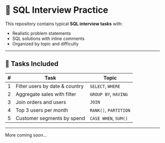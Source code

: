 # 🎯 SQL Interview Practice

This repository contains typical **SQL interview tasks** with:
- Realistic problem statements
- SQL solutions with inline comments
- Organized by topic and difficulty

---

## 🚀 Tasks Included

| #  | Task                        | Topic                   |
|----|-----------------------------|--------------------------|
| 1  | Filter users by date & country | `SELECT`, `WHERE`     |
| 2  | Aggregate sales with filter    | `GROUP BY`, `HAVING`   |
| 3  | Join orders and users         | `JOIN`                 |
| 4  | Top 3 users per month         | `RANK()`, `PARTITION`  |
| 5  | Customer segments by spend    | `CASE WHEN`, `SUM()`   |

---

More coming soon...
